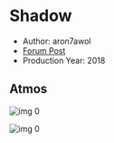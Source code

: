 # Shadow

* Author: aron7awol
* [Forum Post](https://www.avsforum.com/threads/bass-eq-for-filtered-movies.2995212/post-58428060)
* Production Year: 2018

## Atmos

![img 0](https://i.imgur.com/8sSdMUx.jpg)

![img 0](https://i.imgur.com/X6UaxaO.png)

